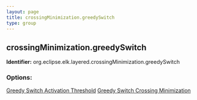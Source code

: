 ```yaml
---
layout: page
title: crossingMinimization.greedySwitch
type: group
---
```

## crossingMinimization.greedySwitch

**Identifier:** org.eclipse.elk.layered.crossingMinimization.greedySwitch

### Options:

[Greedy Switch Activation Threshold](org-eclipse-elk-layered-crossingMinimization-greedySwitch-activationThreshold)
[Greedy Switch Crossing Minimization](org-eclipse-elk-layered-crossingMinimization-greedySwitch-type)
